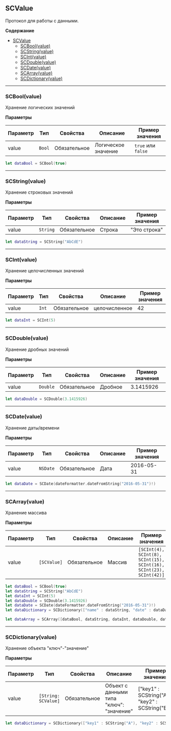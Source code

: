 <a name="SCValue"></a>

## SCValue

Протокол для работы с данными.

**Содержание**

* [SCValue](#SCValue)
    * [SCBool(value)](#SCBool)
    * [SCString(value)](#SCString) 
    * [SCInt(value)](#SCInt)
    * [SCDouble(value)](#SCDouble)  
    * [SCDate(value)](#SCDate) 
    * [SCArray(value)](#SCArray) 
    * [SCDictionary(value)](#SCDictionary)

--------------------------------------------------------------------------------------------------------------------------------------------------------------------------------------------
<a name="SCBool"></a> 

### SCBool(value)

Хранение логических значений

**Параметры**

| Параметр | Тип | Свойства | Описание | Пример значения |
| --- | --- | --- | --- | --- |
| value | <code>Bool</code> | Обязательное | Логическое значение | `true` или `false` | 


```SWIFT
let dataBool = SCBool(true)
```

----------------------------------------------------------------------------------------------

<a name="SCString"></a> 

### SCString(value)

Хранение строковых значений


**Параметры**

| Параметр | Тип | Свойства | Описание | Пример значения |
| --- | --- | --- | --- | --- |
| value | <code>String</code> | Обязательное | Cтрока | "Это строка" | 


```SWIFT
let dataString = SCString("AbCdE")
```

----------------------------------------------------------------------------------------------

<a name="SCInt"></a> 

### SCInt(value)

Хранение целочисленных значений

**Параметры**

| Параметр | Тип | Свойства | Описание | Пример значения |
| --- | --- | --- | --- | --- |
| value | <code>Int</code> | Обязательное | целочисленное | 42 | 


```SWIFT
let dataInt = SCInt(5)
```

----------------------------------------------------------------------------------------------

<a name="SCDouble"></a> 

### SCDouble(value)

Хранение дробных значений

**Параметры**

| Параметр | Тип | Свойства | Описание | Пример значения |
| --- | --- | --- | --- | --- |
| value | <code>Double</code> | Обязательное | Дробное | 3.1415926 | 


```SWIFT
let dataDouble = SCDouble(3.1415926)
```

----------------------------------------------------------------------------------------------

<a name="SCDate"></a> 

### SCDate(value)

Хранение даты/времени

**Параметры**

| Параметр | Тип | Свойства | Описание | Пример значения |
| --- | --- | --- | --- | --- |
| value | <code>NSDate</code> | Обязательное | Дата | 2016-05-31 | 


```SWIFT
let dataDate = SCDate(dateFormatter.dateFromString("2016-05-31")!)
```



----------------------------------------------------------------------------------------------

<a name="SCArray"></a> 

### SCArray(value)

Хранение массива

**Параметры**

| Параметр | Тип | Свойства | Описание | Пример значения |
| --- | --- | --- | --- | --- |
| value | <code>[SCValue]</code> | Обязательное | Массив | <code>[SCInt(4), SCInt(8), SCInt(15), SCInt(16), SCInt(23), SCInt(42)]</code> | 


```SWIFT
let dataBool = SCBool(true)
let dataString = SCString("AbCdE")
let dataInt = SCInt(5)
let dataDouble = SCDouble(3.1415926)
let dataDate = SCDate(dateFormatter.dateFromString("2016-05-31")!)
let dataDictionary = SCDictionary(["name" : dataString, "date" : dataDate])

let dataArray = SCArray([dataBool, dataString, dataInt, dataDouble, dataDate, dataDictionary])
```

----------------------------------------------------------------------------------------------

<a name="SCDictionary"></a>

### SCDictionary(value)

Хранение объекта "ключ"-"значение"

**Параметры**

| Параметр | Тип | Свойства | Описание | Пример значения |
| --- | --- | --- | --- | --- |
| value | <code>[String: SCValue]</code> | Обязательное | Объект с данными типа "ключ": "значение" | ["key1" : SCString("A"), "key2" : SCString("B")] | 

```SWIFT
let dataDictionary = SCDictionary(["key1" : SCString("A"), "key2" : SCString("B")])
```
